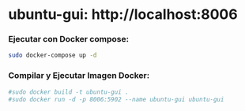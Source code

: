 # ubuntu-gui: http://localhost:8006

### Ejecutar con Docker compose:
```bash
sudo docker-compose up -d
```

### Compilar y Ejecutar Imagen Docker:
```bash
#sudo docker build -t ubuntu-gui .
#sudo docker run -d -p 8006:5902 --name ubuntu-gui ubuntu-gui
```
